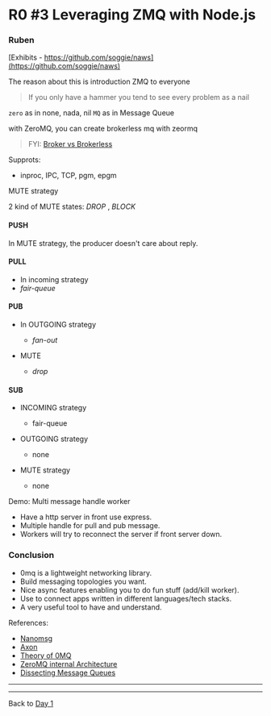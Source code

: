 R0 #3 Leveraging ZMQ with Node.js
=================================
### Ruben

[Exhibits - https://github.com/soggie/naws](https://github.com/soggie/naws)

The reason about this is introduction ZMQ to everyone

> If you only have a hammer you tend to see every problem as a nail

`zero` as in none, nada, nil
`MQ` as in Message Queue

with ZeroMQ, you can create brokerless mq with zeormq
> FYI: [Broker vs Brokerless](http://zeromq.org/whitepapers:brokerless)

Supprots:
 - inproc, IPC, TCP, pgm, epgm

MUTE strategy

2 kind of MUTE states: _DROP_ , _BLOCK_

#### PUSH

In MUTE strategy, the producer doesn't care about reply.

#### PULL

- In incoming strategy
 - _fair-queue_

#### PUB

- In OUTGOING strategy
  - _fan-out_

- MUTE
  - _drop_

#### SUB

- INCOMING strategy
  - fair-queue

- OUTGOING strategy
  - none

- MUTE strategy
  - none

Demo: Multi message handle worker

- Have a http server in front use express.
- Multiple handle for pull and pub message.
- Workers will try to reconnect the server if front server down.

### Conclusion

- 0mq is a lightweight networking library.
- Build messaging topologies you want.
- Nice async features enabling you to do fun stuff (add/kill worker).
- Use to connect apps written in different languages/tech stacks.
- A very useful tool to have and understand.

References:
- [ Nanomsg ](http://nanomsg.org/)
- [ Axon ](https://www.npmjs.org/package/axon)
- [ Theory of 0MQ ](#)
- [ ZeroMQ internal Architecture ](http://www.zeromq.org/whitepapers:architecture)
- [ Dissecting Message Queues ](http://www.bravenewgeek.com/dissecting-message-queues/)

---

---

Back to [Day 1](https://github.com/sorarize)

